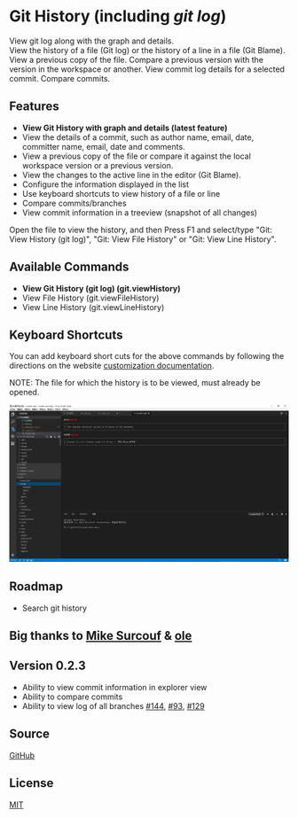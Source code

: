 # Git History (including _git log_)

View git log along with the graph and details.   
View the history of a file (Git log) or the history of a line in a file (Git Blame).
View a previous copy of the file.
Compare a previous version with the version in the workspace or another.
View commit log details for a selected commit.
Compare commits.  

## Features
* **View Git History with graph and details (latest feature)**
* View the details of a commit, such as author name, email, date, committer name, email, date and comments.  
* View a previous copy of the file or compare it against the local workspace version or a previous version.  
* View the changes to the active line in the editor (Git Blame).  
* Configure the information displayed in the list  
* Use keyboard shortcuts to view history of a file or line  
* Compare commits/branches  
* View commit information in a treeview (snapshot of all changes)  

Open the file to view the history, and then 
Press F1 and select/type "Git: View History (git log)", "Git: View File History" or "Git: View Line History".

## Available Commands
* **View Git History (git log) (git.viewHistory)**
* View File History (git.viewFileHistory)
* View Line History (git.viewLineHistory)

## Keyboard Shortcuts
You can add keyboard short cuts for the above commands by following the directions on the website [customization documentation](https://code.visualstudio.com/docs/customization/keybindings).

NOTE: The file for which the history is to be viewed, must already be opened.
 
![Image of Git Log](images/image.jpg)

## Roadmap   
- Search git history

## Big thanks to [Mike Surcouf](https://github.com/mikes-gh) & [ole](https://github.com/ole1986)

## Version 0.2.3
- Ability to view commit information in explorer view  
- Ability to compare commits  
- Ability to view log of all branches [#144](https://github.com/DonJayamanne/gitHistoryVSCode/pull/144), [#93](https://github.com/DonJayamanne/gitHistoryVSCode/issues/93), [#129](https://github.com/DonJayamanne/gitHistoryVSCode/issues/129)  
 
## Source

[GitHub](https://github.com/DonJayamanne/gitHistoryVSCode)
                
## License

[MIT](https://raw.githubusercontent.com/DonJayamanne/bowerVSCode/master/LICENSE)
